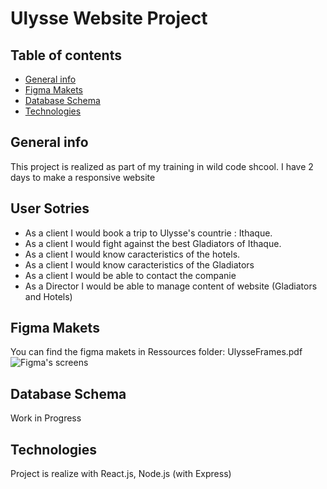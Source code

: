 # Ulysse Website Project

## Table of contents

- [General info](#General-info)
- [Figma Makets](#Figma-makets)
- [Database Schema](#Database-Schema)
- [Technologies](#Technologies)

## General info

This project is realized as part of my training in wild code shcool. I have 2 days to make a responsive website

## User Sotries

- As a client I would book a trip to Ulysse's countrie : Ithaque.
- As a client I would fight against the best Gladiators of Ithaque.
- As a client I would know caracteristics of the hotels.
- As a client I would know caracteristics of the Gladiators
- As a client I would be able to contact the companie
- As a Director I would be able to manage content of website (Gladiators and Hotels)

## Figma Makets

You can find the figma makets in Ressources folder: UlysseFrames.pdf
![Figma's screens](https://i.ibb.co/v4BW8Vt/Capture-Test.png)

## Database Schema

Work in Progress

## Technologies

Project is realize with React.js, Node.js (with Express)
